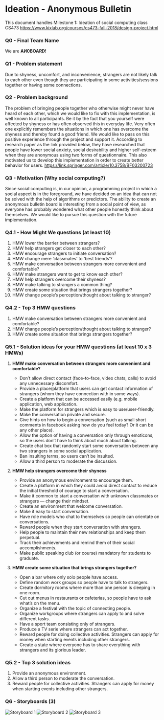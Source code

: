 # Ideation - Anonymous Bulletin
This document handles Milestone 1: Ideation of social computing class CS473
https://www.kixlab.org/courses/cs473-fall-2018/design-project.html

### Q0 - Final Team Name 
We are **AИ0BOARD!**

### Q1 - Problem statement
Due to shyness, uncomfort, and inconvenience, strangers are not likely talk to each other even though they are participating in some activities/sessions together or having some connections.

### Q2 - Problem background
The problem of bringing people together who otherwise might never have heard of each other, which we would like to fix with this implementation, is well known to all participants. Be it by the fact that you yourself were affected by shyness or has often observed this in everyday life. Very often one explicitly remembers the situations in which one has overcome the shyness and thereby found a good friend. We would like to pass on this positive experience through the project and support it. According to research paper as the link provided below, they have researched that people have lower social anxiety, social desirability and higher self-esteem when they are anonymous using two forms of questionnaire. This also motivated us to develop this implementation in order to create better behavior for users.
https://link.springer.com/article/10.3758/BF03200723

### Q3 - Motivation (Why social computing?)
Since social computing is, in our opinion, a programming project in which a social aspect is in the foreground, we have decided on an idea that can not be solved with the help of algorithms or predictors. The ability to create an anonymous bulletin board is interesting from a social point of view, as everyone has probably wondered what other people honestly think about themselves. We would like to pursue this question with the future implementation.

### Q4.1 - How Might We questions (at least 10)
1. HMW lower the barrier between strangers?
2. HMW help strangers get closer to each other?
3. HMW encourage strangers to initiate conversation?
4. HMW change mere ‘classmates’ to ‘best friends’?
5. HMW make conversation between strangers more convenient and comfortable?
6. HMW make strangers want to get to know each other?
7. HMW help strangers overcome their shyness?
8. HMW make talking to strangers a common thing?
9. HMW create some situation that brings strangers together?
10. HMW change people’s perception/thought about talking to stranger?

### Q4.2 - Top 3 HMW questions
1. HMW make conversation between strangers more convenient and comfortable?
2. HMW change people’s perception/thought about talking to stranger?
3. HMW create some situation that brings strangers together?

### Q5.1 - Solution ideas for your HMW questions (at least 10 x 3 HMWs)
1. **HMW make conversation between strangers more convenient and comfortable?**
    * Don’t allow direct contact (face-to-face, video chats, calls) to avoid any unnecessary discomfort.
    * Provide a place/platform that users can get contact information of strangers (whom they have connection with in some ways).
    * Create a platform that can be accessed easily (e.g. mobile application, web application.
    * Make the platform for strangers which is easy to use/user-friendly.
    * Make the conversation private and secure.
    * Give hints on how to begin a conversation (such as small short comments in facebook asking how do you feel today? Or it can be any other place).
    * Allow the option of having a conversation only through emoticons, so the users don’t have to think about much about talking.
    * Create chat box that randomly start some conversation between any two strangers in some social application.
    * Ban insulting terms, so users can’t be insulted.
    * Allow a third person to moderate the discussion.

2. **HMW help strangers overcome their shyness**
    * Provide an anonymous environment to encourage them.
    * Create a platform in which they could avoid direct contact to reduce the initial threshold of courage to start a conversation.
    * Make it common to start a conversation with unknown classmates or strangers — change their mindset.
    * Create an environment that welcome conversation.
    * Make it easy to start conversation.
    * Have role models who chat to themselves so people can orientate on conversations.
    * Reward people when they start conversation with strangers.
    * Help people to maintain their new relationships and keep them perpetual.
	* Track their achievements and remind them of their social accomplishments.
    * Make public speaking club (or course) mandatory for students to graduate.

3. **HMW create some situation that brings strangers together?**
    * Open a bar where only solo people have access. 
    * Define random work groups so people have to talk to strangers.
    * Create dormitory rooms where more than one person is sleeping in one room.
    * Cut out menus in restaurants or cafeterias, so people have to ask what’s on the menu.
    * Organize a festival with the topic of connecting people.
    * Organize workgroups where strangers can apply to and solve different tasks.
    * Have a sport team consisting only of strangers.
    * Produce a TV serie where strangers can act together.
    * Reward people for doing collective activities. Strangers can apply for money when starting events including other strangers.
    * Create a state where everyone has to share everything with strangers and its glorious leader.

### Q5.2 - Top 3 solution ideas
1. Provide an anonymous environment.
2. Allow a third person to moderate the conversation.
3. Reward people for collective activities. Strangers can apply for money when starting events including other strangers.

### Q6 - Storyboards (3)
![Storyboard 1](images/story1.jpg)
![Storyboard 2](images/story2.jpg)
![Storyboard 3](images/story3.jpg)
